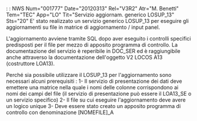  :  : NWS Num="001777" Date="20120313" Rel="V3R2" Atr="M. Benetti" Tem="TEC" App="LO" Tit="Servizio aggiornam. generico LOSUP_13" Sts="20"
E' stato realizzato un servizio generico LOSUP_13 per eseguire gli aggiornamenti su file in matrice di aggiornamento / input panel.

L'aggiornamento avviene tramite SQL dopo aver eseguito i controlli specifici predisposti per il file per mezzo di apposito programma di controllo.
La documentazione del servizio è reperibile in DOC_SER  ed è raggiungibile anche attraverso la documentazione dell'oggetto V2 LOCOS A13 (costruttore LOA13).

Perché sia possibile utilizzare il LOSUP_13 per l'aggiornamento sono necessari alcuni prerequisiti : 
1- Il servizio di presentazione dei dati deve emettere una matrice nella quale i nomi delle colonne
corrispondono ai nomi dei campi del file (il servizio di presentazione può essere il LOA13_SE o un servizio specifico)
2- Il file su cui eseguire l'aggiornamento deve avere un logico unique
3- Deve essere stato creato un apposito programma di controllo con denominazione [NOMEFILE]_A
